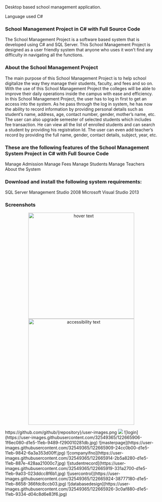 Desktop based school management application.

Language used C#

<h3>School Management Project in C# with Full Source Code</h3>
The School Management Project is a software based system that is developed using C# and SQL Server. This School Management Project is designed as a user friendly system that anyone who uses it won’t find any difficulty in navigating all the functions.

<h3>About the School Management Project</h3>
The main purpose of this School Management Project is to help school digitalize the way they manage their students, faculty, and fees and so on. With the use of this School Management Project the colleges will be able to improve their daily operations inside the campus with ease and efficiency. In this School Management Project, the user has to log in first to get an access into the system. As he pass through the log in system, he has now the ability to record information by providing personal details such as student’s name, address, age, contact number, gender, mother’s name, etc. The user can also upgrade semester of selected students which includes fee transaction. He can view all the list of enrolled students and can search a student by providing his registration Id. The user can even add teacher’s record by providing the full name, gender, contact details, subject, year, etc.

<h3>These are the following features of the School Management System Project in C# with Full Source Code</h3>
Manage Admission
Manage Fees
Manage Students
Manage Teachers
About the System

<h3>Download and install the following system requirements:</h3>
SQL Server Management Studio 2008
 Microsoft Visual Studio 2013

<h3>Screenshots</h3>
<p align="center">
  <img src="https://github.com/indra-codemyprojects/SchoolManagementSystem/user-images" width="350" title="hover text">
  <img src="your_relative_path_here_number_2_large_name" width="350" alt="accessibility text">
</p>
https://github.com/github/{repository}/user-images.png
<img src=![keypro](https://user-images.githubusercontent.com/32549365/122665902-1978df80-d1e5-11eb-8bfa-1c29c26bf1e3.jpg) </img>
![login](https://user-images.githubusercontent.com/32549365/122665906-1f6ec080-d1e5-11eb-9489-f290010281db.jpg)
![masterpage](https://user-images.githubusercontent.com/32549365/122665909-24cc0b00-d1e5-11eb-9842-6a3a353d00ff.jpg)
![companyifno](https://user-images.githubusercontent.com/32549365/122665914-2b5a8280-d1e5-11eb-887e-428aa21000c7.jpg)
![studentrecord](https://user-images.githubusercontent.com/32549365/122665919-331a2700-d1e5-11eb-9a03-023ddcc8f6b1.jpg)
![usercontrol](https://user-images.githubusercontent.com/32549365/122665924-38777180-d1e5-11eb-8658-366fdc8ccb03.jpg)
![databasedesign](https://user-images.githubusercontent.com/32549365/122665926-3c0af880-d1e5-11eb-9334-d04c8d6e83f6.jpg)
